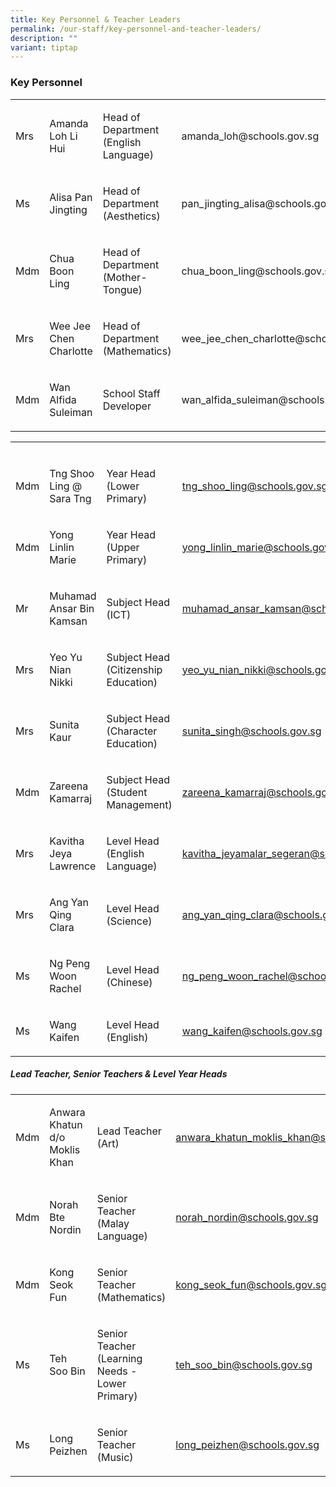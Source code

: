 ```yaml
---
title: Key Personnel & Teacher Leaders
permalink: /our-staff/key-personnel-and-teacher-leaders/
description: ""
variant: tiptap
---
```

<h3>Key Personnel</h3>
<table style="minWidth: 100px">
<colgroup>
<col>
<col>
<col>
<col>
</colgroup>
<tbody>
<tr>
<td rowspan="1" colspan="1">
<p>Mrs</p>
</td>
<td rowspan="1" colspan="1">
<p>Amanda Loh Li Hui</p>
</td>
<td rowspan="1" colspan="1">
<p>Head of Department (English Language)</p>
</td>
<td rowspan="1" colspan="1">
<p><a rel="noopener noreferrer nofollow" target="_blank">amanda_loh@schools.gov.sg</a>
</p>
</td>
</tr>
<tr>
<td rowspan="1" colspan="1">
<p>Ms</p>
</td>
<td rowspan="1" colspan="1">
<p>Alisa Pan Jingting</p>
</td>
<td rowspan="1" colspan="1">
<p>Head of Department (Aesthetics)</p>
</td>
<td rowspan="1" colspan="1">
<p><a rel="noopener noreferrer nofollow" target="_blank">pan_jingting_alisa@schools.gov.sg</a>
</p>
</td>
</tr>
<tr>
<td rowspan="1" colspan="1">
<p>Mdm</p>
</td>
<td rowspan="1" colspan="1">
<p>Chua Boon Ling</p>
</td>
<td rowspan="1" colspan="1">
<p>Head of Department (Mother-Tongue)</p>
</td>
<td rowspan="1" colspan="1">
<p><a rel="noopener noreferrer nofollow" target="_blank">chua_boon_ling@schools.gov.sg</a>
</p>
</td>
</tr>
<tr>
<td rowspan="1" colspan="1">
<p>Mrs</p>
</td>
<td rowspan="1" colspan="1">
<p>Wee Jee Chen Charlotte</p>
</td>
<td rowspan="1" colspan="1">
<p>Head of Department (Mathematics)</p>
</td>
<td rowspan="1" colspan="1">
<p><a rel="noopener noreferrer nofollow" target="_blank">wee_jee_chen_charlotte@schools.gov.sg</a>
</p>
</td>
</tr>
<tr>
<td rowspan="1" colspan="1">
<p>Mdm</p>
</td>
<td rowspan="1" colspan="1">
<p>Wan Alfida Suleiman</p>
</td>
<td rowspan="1" colspan="1">
<p>School Staff Developer</p>
</td>
<td rowspan="1" colspan="1">
<p><a rel="noopener noreferrer nofollow" target="_blank">wan_alfida_suleiman@schools.gov.sg</a>
</p>
</td>
</tr>
</tbody>
</table>
<table style="minWidth: 100px">
<colgroup>
<col>
<col>
<col>
<col>
</colgroup>
<tbody>
<tr>
<td rowspan="1" colspan="1">
<p></p>
</td>
<td rowspan="1" colspan="1">
<p></p>
</td>
<td rowspan="1" colspan="1">
<p></p>
</td>
<td rowspan="1" colspan="1">
<p></p>
</td>
</tr>
<tr>
<td rowspan="1" colspan="1">
<p>Mdm</p>
</td>
<td rowspan="1" colspan="1">
<p>Tng Shoo Ling @ Sara Tng</p>
</td>
<td rowspan="1" colspan="1">
<p>Year Head (Lower Primary)</p>
</td>
<td rowspan="1" colspan="1">
<p><a href="mailto:tng_shoo_ling@schools.gov.sg" rel="noopener noreferrer nofollow" target="_blank">tng_shoo_ling@schools.gov.sg</a>
</p>
</td>
</tr>
<tr>
<td rowspan="1" colspan="1">
<p>Mdm</p>
</td>
<td rowspan="1" colspan="1">
<p>Yong Linlin Marie</p>
</td>
<td rowspan="1" colspan="1">
<p>Year Head (Upper Primary)</p>
</td>
<td rowspan="1" colspan="1">
<p><a href="mailto:yong_linlin_marie@schools.gov.sg" rel="noopener noreferrer nofollow" target="_blank">yong_linlin_marie@schools.gov.sg</a>
</p>
</td>
</tr>
<tr>
<td rowspan="1" colspan="1">
<p>Mr</p>
</td>
<td rowspan="1" colspan="1">
<p>Muhamad Ansar Bin Kamsan</p>
</td>
<td rowspan="1" colspan="1">
<p>Subject Head (ICT)</p>
</td>
<td rowspan="1" colspan="1">
<p><a href="mailto:muhamad_ansar_kamsan@schools.gov.sg" rel="noopener noreferrer nofollow" target="_blank">muhamad_ansar_kamsan@schools.gov.sg</a>
</p>
</td>
</tr>
<tr>
<td rowspan="1" colspan="1">
<p>Mrs</p>
</td>
<td rowspan="1" colspan="1">
<p>Yeo Yu Nian Nikki</p>
</td>
<td rowspan="1" colspan="1">
<p>Subject Head (Citizenship Education)</p>
</td>
<td rowspan="1" colspan="1">
<p><a href="mailto:yeo_yu_nian_nikki@schools.gov.sg" rel="noopener noreferrer nofollow" target="_blank">yeo_yu_nian_nikki@schools.gov.sg</a>
</p>
</td>
</tr>
<tr>
<td rowspan="1" colspan="1">
<p>Mrs</p>
</td>
<td rowspan="1" colspan="1">
<p>Sunita Kaur</p>
</td>
<td rowspan="1" colspan="1">
<p>Subject Head (Character Education)</p>
</td>
<td rowspan="1" colspan="1">
<p><a href="mailto:sunita_singh@schools.gov.sg" rel="noopener noreferrer nofollow" target="_blank">sunita_singh@schools.gov.sg</a>
</p>
</td>
</tr>
<tr>
<td rowspan="1" colspan="1">
<p>Mdm</p>
</td>
<td rowspan="1" colspan="1">
<p>Zareena Kamarraj</p>
</td>
<td rowspan="1" colspan="1">
<p>Subject Head (Student Management)</p>
</td>
<td rowspan="1" colspan="1">
<p><a href="mailto:zareena_kamarraj@schools.gov.sg" rel="noopener noreferrer nofollow" target="_blank">zareena_kamarraj@schools.gov.sg</a>
</p>
</td>
</tr>
<tr>
<td rowspan="1" colspan="1">
<p>Mrs</p>
</td>
<td rowspan="1" colspan="1">
<p>Kavitha Jeya Lawrence</p>
</td>
<td rowspan="1" colspan="1">
<p>Level Head (English Language)</p>
</td>
<td rowspan="1" colspan="1">
<p><a href="mailto:kavitha_jeyamalar_segeran@schools.gov.sg" rel="noopener noreferrer nofollow" target="_blank">kavitha_jeyamalar_segeran@schools.gov.sg</a>
</p>
</td>
</tr>
<tr>
<td rowspan="1" colspan="1">
<p>Mrs</p>
</td>
<td rowspan="1" colspan="1">
<p>Ang Yan Qing Clara</p>
</td>
<td rowspan="1" colspan="1">
<p>Level Head (Science)</p>
</td>
<td rowspan="1" colspan="1">
<p><a href="mailto:ang_yan_qing_clara@schools.gov.sg" rel="noopener noreferrer nofollow" target="_blank">ang_yan_qing_clara@schools.gov.sg</a>
</p>
</td>
</tr>
<tr>
<td rowspan="1" colspan="1">
<p>Ms</p>
</td>
<td rowspan="1" colspan="1">
<p>Ng Peng Woon Rachel</p>
</td>
<td rowspan="1" colspan="1">
<p>Level Head (Chinese)</p>
</td>
<td rowspan="1" colspan="1">
<p><a href="mailto:ng_peng_woon_rachel@schools.gov.sg" rel="noopener noreferrer nofollow" target="_blank">ng_peng_woon_rachel@schools.gov.sg</a>
</p>
</td>
</tr>
<tr>
<td rowspan="1" colspan="1">
<p>Ms</p>
</td>
<td rowspan="1" colspan="1">
<p>Wang Kaifen</p>
</td>
<td rowspan="1" colspan="1">
<p>Level Head (English)</p>
</td>
<td rowspan="1" colspan="1">
<p><a href="mailto:wang_kaifen@schools.gov.sg" rel="noopener noreferrer nofollow" target="_blank">wang_kaifen@schools.gov.sg</a>
</p>
</td>
</tr>
</tbody>
</table>
<h5>Lead Teacher, Senior Teachers &amp; Level Year Heads</h5>
<table style="minWidth: 100px">
<colgroup>
<col>
<col>
<col>
<col>
</colgroup>
<tbody>
<tr>
<td rowspan="1" colspan="1">
<p>Mdm</p>
</td>
<td rowspan="1" colspan="1">
<p>Anwara Khatun d/o Moklis Khan</p>
</td>
<td rowspan="1" colspan="1">
<p>Lead Teacher (Art)</p>
</td>
<td rowspan="1" colspan="1">
<p><a href="mailto:anwara_khatun_moklis_khan@schools.gov.sg" rel="noopener noreferrer nofollow" target="_blank">anwara_khatun_moklis_khan@schools.gov.sg</a>
</p>
</td>
</tr>
<tr>
<td rowspan="1" colspan="1">
<p>Mdm</p>
</td>
<td rowspan="1" colspan="1">
<p>Norah Bte Nordin</p>
</td>
<td rowspan="1" colspan="1">
<p>Senior Teacher (Malay Language)</p>
</td>
<td rowspan="1" colspan="1">
<p><a href="mailto:norah_nordin@schools.gov.sg" rel="noopener noreferrer nofollow" target="_blank">norah_nordin@schools.gov.sg</a>
</p>
</td>
</tr>
<tr>
<td rowspan="1" colspan="1">
<p>Mdm</p>
</td>
<td rowspan="1" colspan="1">
<p>Kong Seok Fun</p>
</td>
<td rowspan="1" colspan="1">
<p>Senior Teacher (Mathematics)</p>
</td>
<td rowspan="1" colspan="1">
<p><a href="mailto:kong_seok_fun@schools.gov.sg" rel="noopener noreferrer nofollow" target="_blank">kong_seok_fun@schools.gov.sg</a>
</p>
</td>
</tr>
<tr>
<td rowspan="1" colspan="1">
<p>Ms</p>
</td>
<td rowspan="1" colspan="1">
<p>Teh Soo Bin</p>
</td>
<td rowspan="1" colspan="1">
<p>Senior Teacher (Learning Needs - Lower Primary)</p>
</td>
<td rowspan="1" colspan="1">
<p><a href="mailto:teh_soo_bin@schools.gov.sg" rel="noopener noreferrer nofollow" target="_blank">teh_soo_bin@schools.gov.sg</a>
</p>
</td>
</tr>
<tr>
<td rowspan="1" colspan="1">
<p>Ms</p>
</td>
<td rowspan="1" colspan="1">
<p>Long Peizhen</p>
</td>
<td rowspan="1" colspan="1">
<p>Senior Teacher (Music)</p>
</td>
<td rowspan="1" colspan="1">
<p><a href="mailto:long_peizhen@schools.gov.sg" rel="noopener noreferrer nofollow" target="_blank">long_peizhen@schools.gov.sg</a>
</p>
</td>
</tr>
</tbody>
</table>
<p></p>